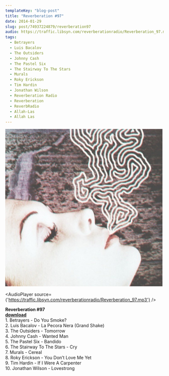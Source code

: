 ```yaml
---
templateKey: "blog-post"
title: "Reverberation #97"
date: 2014-01-29
slug: post/74937224879/reverberation97
audio: https://traffic.libsyn.com/reverberationradio/Reverberation_97.mp3
tags:
  - Betrayers
  - Luis Bacalov
  - The Outsiders
  - Johnny Cash
  - The Pastel Six
  - The Stairway To The Stars
  - Murals
  - Roky Erickson
  - Tim Hardin
  - Jonathan Wilson
  - Reverberation Radio
  - Reverberation
  - ReverbRadio
  - Allah-Las
  - Allah Las
---
```


![Reverberation #97](../images/bdda2905e80f162d4760100a7db626b212f126206e19f6d8524d20c6d0e28c2f.jpg)

<AudioPlayer source={'https://traffic.libsyn.com/reverberationradio/Reverberation_97.mp3'} />

<p><strong>Reverberation #97<br /></strong><strong><a href="https://traffic.libsyn.com/reverberationradio/Reverberation_97.mp3" title="download" target="_blank">download<br /></a></strong>1. Betrayers - Do You Smoke?<br />2. Luis Bacalov - La Pecora Nera (Grand Shake)<br />3. The Outsiders - Tomorrow<br />4. Johnny Cash - Wanted Man<br />5. The Pastel Six - Bandido<br />6. The Stairway To The Stars - Cry<br />7. Murals - Cereal<br />8. Roky Erickson - You Don&rsquo;t Love Me Yet<br />9. Tim Hardin - If I Were A Carpenter<br />10. Jonathan Wilson - Lovestrong</p>
